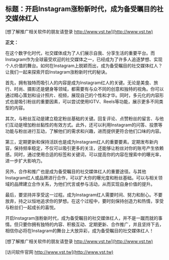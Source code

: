 ## **标题：开启Instagram涨粉新时代，成为备受瞩目的社交媒体红人**

[想了解推广相关软件的朋友请登录 http://www.vst.tw](http://www.vst.tw)

**正文：**

在这个数字化时代，社交媒体成为了人们展示自我、分享生活的重要平台。而Instagram作为全球最受欢迎的社交媒体之一，已经成为了许多人追逐梦想、实现个人价值的舞台。如何在Instagram上脱颖而出，成为备受瞩目的社交媒体红人？让我们一起来探索开启Instagram涨粉新时代的秘诀。

首先，拥有独特而吸引人的内容是成为Instagram红人的关键。无论是美食、旅行、时尚、摄影还是健身等领域，都需要有与众不同的创意和独特的视角。你可以通过精心策划和设计照片、视频，展现自己的个性和才华。同时，多元化的内容形式也是吸引粉丝的重要因素，可以尝试使用IGTV、Reels等功能，展示更多不同类型的内容。

其次，与粉丝互动是建立稳定粉丝基础的关键。回复评论、点赞粉丝的留言、与他们互动是增加粉丝黏性的有效方式。此外，还可以利用Instagram的问答、投票等功能与粉丝进行互动，了解他们的需求和兴趣，进而提供更符合他们口味的内容。

第三，定期更新和保持活跃也是成为Instagram红人的重要要素。定期发布新内容，保持频率稳定，不仅可以吸引更多的关注，还能够让粉丝对你的账号产生依赖感。同时，通过使用合适的标签和关键词，可以提高你的内容在搜索中的曝光率，进一步扩大影响力。

另外，合作和推广也是成为备受瞩目的社交媒体红人的重要途径。与其他Instagram红人或品牌进行合作，可以扩大你的曝光度和粉丝基础。可以与相关领域的品牌建立合作关系，为他们代言或参与活动，从而实现自身价值的提升。

最后，要坚持并享受这一过程。成为Instagram红人需要时间、努力和耐心。不要放弃，持之以恒地追求你的梦想。在这个过程中，要时刻保持创造力和热情，享受与粉丝们一起成长的喜悦。

开启Instagram涨粉新时代，成为备受瞩目的社交媒体红人，并不是一蹴而就的事情。但只要你拥有独特的内容、积极互动、定期更新、合作推广，并且坚持下去，相信你必将在Instagram的舞台上大放异彩，成为备受瞩目的社交媒体红人！

[想了解推广相关软件的朋友请登录 http://www.vst.tw](http://www.vst.tw)


[访问软件官网 http://www.vst.tw](http://www.vst.tw)
